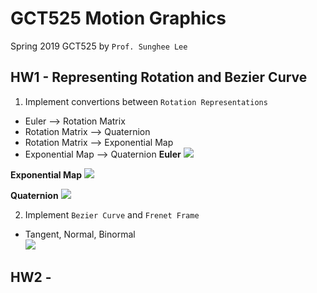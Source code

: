 # GCT525 Motion Graphics
Spring 2019 GCT525 by `Prof. Sunghee Lee`

## HW1 - Representing Rotation and Bezier Curve
1. Implement convertions between `Rotation Representations`
  * Euler --> Rotation Matrix
  * Rotation Matrix --> Quaternion
  * Rotation Matrix --> Exponential Map
  * Exponential Map --> Quaternion
**Euler**
![](./HW1/gif/euler.gif=100x20)

**Exponential Map**
![](./HW1/gif/exp.gif=100x20)

**Quaternion**
![](./HW1/gif/quat.gif=100x20)

2. Implement `Bezier Curve` and `Frenet Frame`
  * Tangent, Normal, Binormal  
![](./HW1/gif/bezier.gif=100x20)

## HW2 -

